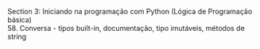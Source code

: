 Section 3: Iniciando na programação com Python (Lógica de Programação básica)<br>
58. Conversa - tipos built-in, documentação, tipo imutáveis, métodos de string

